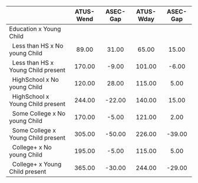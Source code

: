 
|                      |    ATUS-Wend |     ASEC-Gap |    ATUS-Wday |     ASEC-Gap |
| -------------------- | :----------: | :----------: | :----------: | :----------: |
| Education x Young Child |              |              |              |              |
| &nbsp;&nbsp;Less than HS x No young Child |        89.00 |        31.00 |        65.00 |        15.00 |
| &nbsp;&nbsp;Less than HS x Young Child present |       170.00 |        -9.00 |       101.00 |        -6.00 |
| &nbsp;&nbsp;HighSchool x No young Child |       120.00 |        28.00 |       115.00 |         5.00 |
| &nbsp;&nbsp;HighSchool x Young Child present |       244.00 |       -22.00 |       140.00 |        15.00 |
| &nbsp;&nbsp;Some College x No young Child |       170.00 |        -5.00 |       121.00 |         2.00 |
| &nbsp;&nbsp;Some College x Young Child present |       305.00 |       -50.00 |       226.00 |       -39.00 |
| &nbsp;&nbsp;College+ x No young Child |       195.00 |        -5.00 |       115.00 |         5.00 |
| &nbsp;&nbsp;College+ x Young Child present |       365.00 |       -30.00 |       244.00 |       -29.00 |

